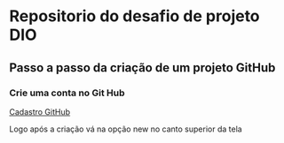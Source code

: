 # Repositorio do desafio de projeto DIO
## Passo a passo da criação de um projeto GitHub

### Crie uma conta no Git Hub
[Cadastro GitHub](https://github.com/)

Logo após a criação vá na opção new no canto superior da tela
